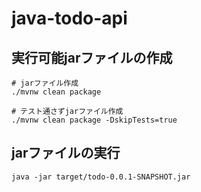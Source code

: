 # java-todo-api

## 実行可能jarファイルの作成

```shell
# jarファイル作成
./mvnw clean package
```
```shell
# テスト通さずjarファイル作成
./mvnw clean package -DskipTests=true
```

## jarファイルの実行

```shell
java -jar target/todo-0.0.1-SNAPSHOT.jar
```
